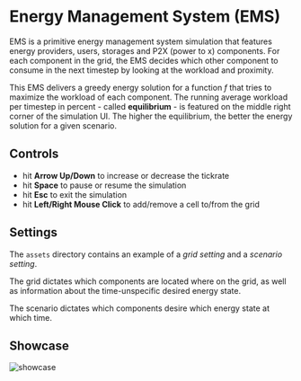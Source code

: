 # Energy Management System (EMS)

EMS is a primitive energy management system simulation that features energy providers, users, storages and P2X (power to x) components. For each component in the grid, the EMS decides which other component to consume in the next timestep by looking at the workload and proximity. 

This EMS delivers a greedy energy solution for a function *f* that tries to maximize the workload of each component. The running average workload per timestep in percent - called **equilibrium** - is featured on the middle right corner of the simulation UI. The higher the equilibrium, the better the energy solution for a given scenario.

## Controls
- hit **Arrow Up/Down** to increase or decrease the tickrate
- hit **Space** to pause or resume the simulation
- hit **Esc** to exit the simulation
- hit **Left/Right Mouse Click** to add/remove a cell to/from the grid

## Settings
The `assets` directory contains an example of a *grid setting* and a *scenario setting*. 

The grid dictates which components are located where on the grid, as well as information about the time-unspecific desired energy state.

The scenario dictates which components desire which energy state at which time.

## Showcase
![showcase](https://github.com/supermuesli/ems/blob/main/assets/showcase.gif)